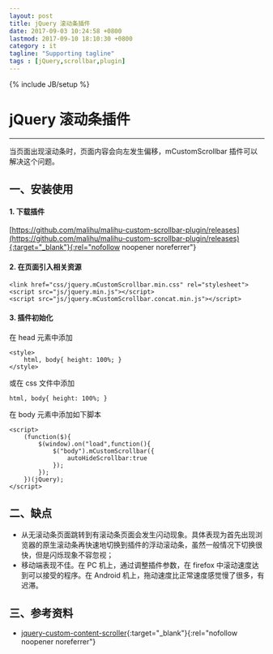 ```yaml
---
layout: post
title: jQuery 滚动条插件
date: 2017-09-03 10:24:58 +0800
lastmod: 2017-09-10 18:10:30 +0800
category : it
tagline: "Supporting tagline"
tags : [jQuery,scrollbar,plugin]
---
```

{% include JB/setup %}
# jQuery 滚动条插件
---
当页面出现滚动条时，页面内容会向左发生偏移，mCustomScrollbar 插件可以解决这个问题。

## 一、安装使用
#### 1. 下载插件  
[https://github.com/malihu/malihu-custom-scrollbar-plugin/releases](https://github.com/malihu/malihu-custom-scrollbar-plugin/releases){:target="_blank"}{:rel="nofollow noopener noreferrer"}

#### 2. 在页面引入相关资源  
```
<link href="css/jquery.mCustomScrollbar.min.css" rel="stylesheet">
<script src="js/jquery.min.js"></script>
<script src="js/jquery.mCustomScrollbar.concat.min.js"></script>
```
<!-- more -->

#### 3. 插件初始化
在 head 元素中添加
```
<style>
    html, body{ height: 100%; }
</style>
```
或在 css 文件中添加
```
html, body{ height: 100%; }
```
在 body 元素中添加如下脚本
```
<script>
    (function($){
        $(window).on("load",function(){
            $("body").mCustomScrollbar({
                autoHideScrollbar:true
            });
        });
    })(jQuery);
</script>
```

## 二、缺点
- 从无滚动条页面跳转到有滚动条页面会发生闪动现象。具体表现为首先出现浏览器的原生滚动条再快速地切换到插件的浮动滚动条，虽然一般情况下切换很快，但是闪烁现象不容忽视；
- 移动端表现不佳。在 PC 机上，通过调整插件参数，在 firefox 中滚动速度达到可以接受的程序。在 Android 机上，拖动速度比正常速度感觉慢了很多，有迟滞。 

## 三、参考资料
- [jquery-custom-content-scroller](http://manos.malihu.gr/jquery-custom-content-scroller/){:target="_blank"}{:rel="nofollow noopener noreferrer"}
